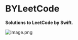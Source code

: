 # BYLeetCode
**Solutions to LeetCode by Swift.**

![image.png](https://i.loli.net/2020/09/14/CBORxopMhitef8q.png)